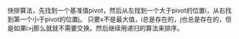快排算法，先找到一个基准值pivot，然后从左找到一个大于pivot的位置i，从右找到第一个小于pivot的位置j。
只要x不是最大值，i总是存在的，j也总是存在的，但是如果i>j那么就就不需要交换。然后继续用递归的算法来排序。
